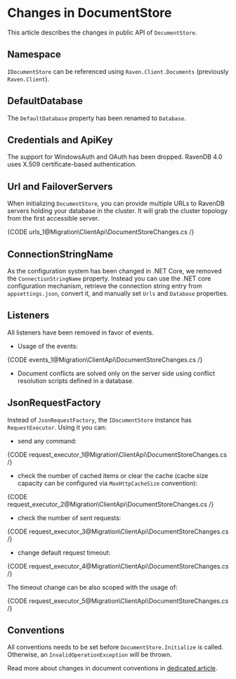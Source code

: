 ﻿# Changes in DocumentStore

This article describes the changes in public API of `DocumentStore`.

## Namespace

`IDocumentStore` can be referenced using `Raven.Client.Documents` (previously `Raven.Client`).

## DefaultDatabase

The `DefaultDatabase` property has been renamed to `Database`.

## Credentials and ApiKey

The support for WindowsAuth and OAuth has been dropped. RavenDB 4.0 uses X.509 certificate-based authentication.

## Url and FailoverServers

When initializing `DocumentStore`, you can provide multiple URLs to RavenDB servers holding your database in the cluster. It will grab the cluster topology from the first accessible server. 

{CODE urls_1@Migration\ClientApi\DocumentStoreChanges.cs /}  

## ConnectionStringName

As the configuration system has been changed in .NET Core, we removed the `ConnectionStringName` property. Instead you can use the .NET core configuration mechanism, retrieve the connection string entry from `appsettings.json`, convert it, and manually set `Urls` and `Database` properties.

## Listeners

All listeners have been removed in favor of events.

- Usage of the events:   

{CODE events_1@Migration\ClientApi\DocumentStoreChanges.cs /}   

- Document conflicts are solved only on the server side using conflict resolution scripts defined in a database.

## JsonRequestFactory

Instead of `JsonRequestFactory`, the `IDocumentStore` instance has `RequestExecutor`. Using it you can:

  - send any command:

{CODE request_executor_1@Migration\ClientApi\DocumentStoreChanges.cs /}   

  - check the number of cached items or clear the cache (cache size capacity can be configured via `MaxHttpCacheSize` convention):

{CODE request_executor_2@Migration\ClientApi\DocumentStoreChanges.cs /}   

  - check the number of sent requests:

{CODE request_executor_3@Migration\ClientApi\DocumentStoreChanges.cs /}   

- change default request timeout:

{CODE request_executor_4@Migration\ClientApi\DocumentStoreChanges.cs /}  

The timeout change can be also scoped with the usage of:

{CODE request_executor_5@Migration\ClientApi\DocumentStoreChanges.cs /} 

## Conventions

All conventions needs to be set before `DocumentStore.Initialize` is called. Otherwise, an `InvalidOperationException` will be thrown.

Read more about changes in document conventions in [dedicated article](../../migration/client-api/conventions).
